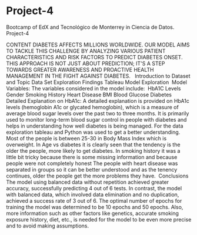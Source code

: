 # Project-4
Bootcamp of EdX and Tecnológico de Monterrey in Ciencia de Datos. Project-4

CONTENT
DIABETES AFFECTS MILLIONS WORLDWIDE. OUR MODEL AIMS TO TACKLE THIS CHALLENGE BY ANALYZING VARIOUS PATIENT CHARACTERISTICS AND RISK FACTORS TO PREDICT DIABETES ONSET. THIS APPROACH IS NOT JUST ABOUT PREDICTION; IT'S A STEP TOWARDS GREATER AWARENESS AND PROACTIVE HEALTH MANAGEMENT IN THE FIGHT AGAINST DIABETES.
​
​
Introduction to Dataset and Topic
Data Set Exploration
Findings
Tableau Model Exploration
​
Model Variables: The variables considered in the model include:
​
HbA1C Levels
Gender
Smoking History
Heart Disease
BMI
Blood Glucose
Diabetes
​
Detailed Explanation on HbA1c: A detailed explanation is provided on HbA1c levels (hemoglobin A1c or glycated hemoglobin), which is a measure of average blood sugar levels over the past two to three months. It is primarily used to monitor long-term blood sugar control in people with diabetes and helps in understanding how well diabetes is being managed.
​
For the data exploration tableau and Python was used to get a better understanding.
Most of the people is between 25-30 in Body Mass Index which is overweight.
In Age vs diabetes it is clearly seen that the tendency is the older the people, more likely to get diabetes.
In smoking history it was a little bit tricky because there is some missing information and because people were not completely honest
The people with heart disease was separated in groups so it can be better understood and as the tenency continues, older the people get the more problems they have.
​
Conclusions
The model using balanced data without repetition achieved greater accuracy, successfully predicting 4 out of 6 tests. In contrast, the model with balanced data, which involved data elimination and no duplication, achieved a success rate of 3 out of 6. The optimal number of epochs for training the model was determined to be 10 epochs and 50 epochs. Also, more information such as other factors like genetics, accurate smoking exposure history, diet, etc., is needed for the model to be even more precise and to avoid making assumptions.
​
​
​
​
​
